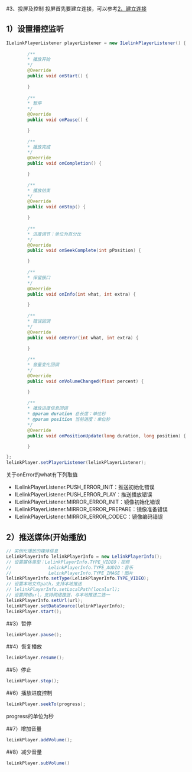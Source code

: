 #3、投屏及控制
投屏首先要建立连接，可以参考[2、建立连接](/features/connect.md)

## 1）设置播控监听
```java
ILelinkPlayerListener playerListener = new ILelinkPlayerListener() {
       
        /**
        * 播放开始
        */
        @Override
        public void onStart() {
        
        }
        
        /**
        * 暂停
        */
        @Override
        public void onPause() {

        }
        
        /**
        * 播放完成
        */
        @Override
        public void onCompletion() {

        }
        
        /**
        * 播放结束
        */
        @Override
        public void onStop() {

        }
        
        /**
        * 进度调节：单位为百分比
        */
        @Override
        public void onSeekComplete(int pPosition) {

        }
        
        /**
        * 保留接口
        */
        @Override
        public void onInfo(int what, int extra) {

        }
        
        /**
        * 错误回调
        */
        @Override
        public void onError(int what, int extra) {

        }
        
        /**
        * 音量变化回调
        */
        @Override
        public void onVolumeChanged(float percent) {

        }
        
        /**
        * 播放进度信息回调
        * @param duration 总长度：单位秒
        * @param position 当前进度：单位秒
        */
        @Override
        public void onPositionUpdate(long duration, long position) {

        }

};
lelinkPlayer.setPlayerListener(lelinkPlayerListener);
```
关于onError的what有下列取值
- ILelinkPlayerListener.PUSH_ERROR_INIT：推送初始化错误
- ILelinkPlayerListener.PUSH_ERROR_PLAY：推送播放错误
- ILelinkPlayerListener.MIRROR_ERROR_INIT：镜像初始化错误
- ILelinkPlayerListener.MIRROR_ERROR_PREPARE：镜像准备错误
- ILelinkPlayerListener.MIRROR_ERROR_CODEC：镜像编码错误

## 2）推送媒体(开始播放)
```java
// 实例化播放的媒体信息
LelinkPlayerInfo lelinkPlayerInfo = new LelinkPlayerInfo();
// 设置媒体类型：LelinkPlayerInfo.TYPE_VIDEO：视频
//              LelinkPlayerInfo.TYPE_AUDIO：音乐
//              LelinkPlayerInfo.TYPE_IMAGE：图片
lelinkPlayerInfo.setType(LelinkPlayerInfo.TYPE_VIDEO);
// 设置本地文件path，支持本地推送
// lelinkPlayerInfo.setLocalPath(localurl);
// 设置网络url，支持网络推送，与本地推送二选一
lelinkPlayerInfo.setUrl(url);
leLinkPlayer.setDataSource(lelinkPlayerInfo);
leLinkPlayer.start();
```
##3）暂停
```java
leLinkPlayer.pause();
```
##4）恢复播放
```java
leLinkPlayer.resume();
```
##5）停止
```java
leLinkPlayer.stop();
```
##6）播放进度控制
```java
leLinkPlayer.seekTo(progress);
```
progress的单位为秒

<!--
##7）音量控制
```java
leLlinkPlayer.setVolume(percent);
```
percent（百分比，float类型）的取值范围为0~1
-->
##7）增加音量
```java
leLinkPlayer.addVolume();
```
##8）减少音量
```java
leLinkPlayer.subVolume()
```

<!--
##是否支持弹幕
```java
leLinkPlayer.isSupportDanmuku();
```
-->

<!--
##发送弹幕
```java
DanmukuInfo danmukuInfo = new DanmukuInfo();
danmukuInfo.setAplha(aplha);
danmukuInfo.setContent(text);
danmukuInfo.setFontsize(size);
leLinkPlayer.sendDanmuku(danmukuInfo);
```
-->











